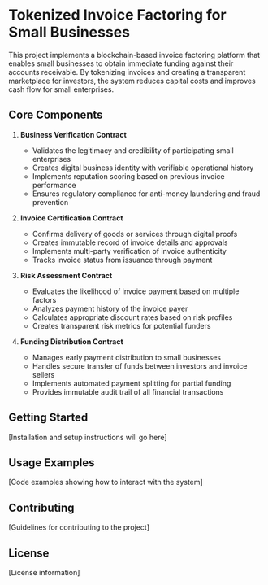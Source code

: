 # Tokenized Invoice Factoring for Small Businesses

This project implements a blockchain-based invoice factoring platform that enables small businesses to obtain immediate funding against their accounts receivable. By tokenizing invoices and creating a transparent marketplace for investors, the system reduces capital costs and improves cash flow for small enterprises.

## Core Components

1. **Business Verification Contract**
    - Validates the legitimacy and credibility of participating small enterprises
    - Creates digital business identity with verifiable operational history
    - Implements reputation scoring based on previous invoice performance
    - Ensures regulatory compliance for anti-money laundering and fraud prevention

2. **Invoice Certification Contract**
    - Confirms delivery of goods or services through digital proofs
    - Creates immutable record of invoice details and approvals
    - Implements multi-party verification of invoice authenticity
    - Tracks invoice status from issuance through payment

3. **Risk Assessment Contract**
    - Evaluates the likelihood of invoice payment based on multiple factors
    - Analyzes payment history of the invoice payer
    - Calculates appropriate discount rates based on risk profiles
    - Creates transparent risk metrics for potential funders

4. **Funding Distribution Contract**
    - Manages early payment distribution to small businesses
    - Handles secure transfer of funds between investors and invoice sellers
    - Implements automated payment splitting for partial funding
    - Provides immutable audit trail of all financial transactions

## Getting Started

[Installation and setup instructions will go here]

## Usage Examples

[Code examples showing how to interact with the system]

## Contributing

[Guidelines for contributing to the project]

## License

[License information]
